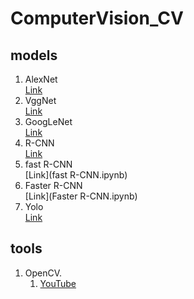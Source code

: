 # ComputerVision_CV

## models

1. AlexNet     
    [Link](AlexNet.ipynb)
2. VggNet  
    [Link](VggNet.ipynb)
3. GoogLeNet  
    [Link](GoogLeNet.ipynb)
4. R-CNN  
    [Link](R-CNN.ipynb)
5. fast R-CNN  
    [Link](fast R-CNN.ipynb)
6. Faster R-CNN  
    [Link](Faster R-CNN.ipynb)
7. Yolo  
    [Link](Yolo.ipynb)



## tools

1. OpenCV.    
   1. [YouTube](https://www.youtube.com/watch?v=oXlwWbU8l2o)



